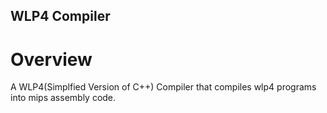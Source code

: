 ## WLP4 Compiler

# Overview 

A WLP4(Simplfied Version of C++) Compiler that compiles wlp4 programs into mips assembly code.